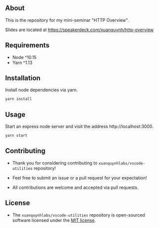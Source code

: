 ## About

This is the repository for my mini-seminar "HTTP Overview".

Slides are located at https://speakerdeck.com/xuanquynh/http-overview

## Requirements

- Node ^10.15
- Yarn ^1.13

## Installation

Install node dependencies via yarn.

```bash
yarn install
```

## Usage

Start an express node server and visit the address http://localhost:3000.

```bash
yarn start
```

## Contributing

- Thank you for considering contributing to `xuanquynhlabs/vscode-utilities` repository!

- Feel free to submit an issue or a pull request for your expectation!

- All contributions are welcome and accepted via pull requests.

## License

- The `xuanquynhlabs/vscode-utilities` repository is open-sourced software licensed under the [MIT license](LICENSE.md).
